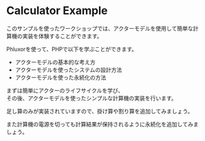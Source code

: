 # Calculator Example

このサンプルを使ったワークショップでは、アクターモデルを使用して簡単な計算機の実装を体験することができます。

Phluxorを使って、PHPで以下を学ぶことができます。

- アクターモデルの基本的な考え方
- アクターモデルを使ったシステムの設計方法
- アクターモデルを使った永続化の方法

まずは簡単にアクターのライフサイクルを学び、  
その後、アクターモデルを使ったシンプルな計算機の実装を行います。

足し算のみが実装されていますので、掛け算や割り算を追加してみましょう。

また計算機の電源を切っても計算結果が保持されるように永続化を追加してみましょう。
